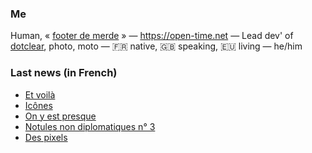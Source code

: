 ### Me

Human, « [footer de merde](https://open-time.net/post/2013/07/17/La-veritable-histoire-du-Footer-de-merde-) » — https://open-time.net — Lead dev' of [dotclear](https://git.dotclear.org/dev/dotclear), photo, moto — 🇫🇷 native, 🇬🇧 speaking, 🇪🇺 living — he/him

### Last news (in French)

<!-- BLOG-POST-LIST:START -->
- [Et voilà](https://open-time.net/post/2022/04/04/Et-voila)
- [Icônes](https://open-time.net/post/2022/04/03/Icones)
- [On y est presque](https://open-time.net/post/2022/04/02/On-y-est-presque)
- [Notules non diplomatiques n° 3](https://open-time.net/post/2022/04/01/Notules-non-diplomatiques-n-3)
- [Des pixels](https://open-time.net/post/2022/03/31/Des-pixels)
<!-- BLOG-POST-LIST:END -->

